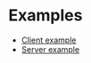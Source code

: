 # Examples

- [Client example](https://github.com/cesanta/mongoose/tree/master/examples/mqtt_client)
- [Server example](https://github.com/cesanta/mongoose/tree/master/examples/mqtt_broker)

